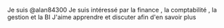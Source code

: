 Je suis @alan84300
Je suis intéressé par la finance , la comptabilité , la gestion et la BI
J'aime apprendre et discuter afin d'en savoir plus
